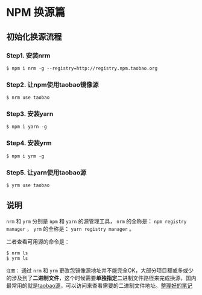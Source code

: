 # NPM 换源篇

## 初始化换源流程

### Step1. 安装nrm

``` shell
$ npm i nrm -g --registry=http://registry.npm.taobao.org
```

### Step2. 让npm使用taobao镜像源

``` shell
$ nrm use taobao
```

### Step3. 安装yarn

``` shell
$ npm i yarn -g
```

### Step4. 安装yrm

``` shell
$ npm i yrm -g
```

### Step5. 让yarn使用taobao源

``` shell
$ yrm use taobao
```

## 说明

`nrm` 和 `yrm` 分别是 `npm` 和 `yarn` 的源管理工具， `nrm` 的全称是： `npm registry manager` ， `yrm` 的全称是： `yarn registry manager` 。

二者查看可用源的命令是：

``` shell
$ nrm ls
$ yrm ls
```

`注意：` 通过 `nrm` 和 `yrm` 更改包镜像源地址并不能完全OK，大部分项目都或多或少的涉及到了**二进制文件**，这个时候需要**单独指定**二进制文件路径来完成换源，国内最常用的就是[taobao源](https://npm.taobao.org/mirrors)，可以访问来查看需要的二进制文件地址。[整理好的笔记](registry_config.md)
